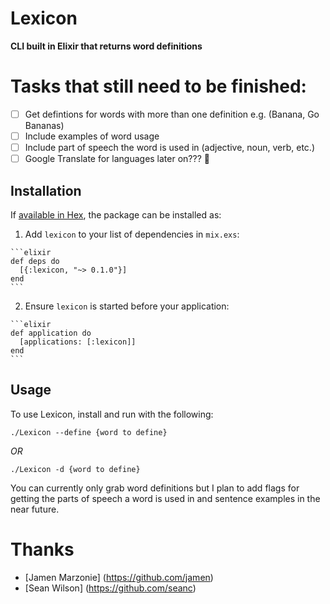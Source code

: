 # Lexicon

**CLI built in Elixir that returns word definitions**

# Tasks that still need to be finished:
- [ ] Get defintions for words with more than one definition e.g. (Banana, Go Bananas)
- [ ] Include examples of word usage
- [ ] Include part of speech the word is used in (adjective, noun, verb, etc.)
- [ ] Google Translate for languages later on??? 🤔

## Installation

If [available in Hex](https://hex.pm/docs/publish), the package can be installed as:

  1. Add `lexicon` to your list of dependencies in `mix.exs`:

    ```elixir
    def deps do
      [{:lexicon, "~> 0.1.0"}]
    end
    ```

  2. Ensure `lexicon` is started before your application:

    ```elixir
    def application do
      [applications: [:lexicon]]
    end
    ```

## Usage
To use Lexicon, install and run with the following:
  ```
  ./Lexicon --define {word to define}
  ```
  *OR*
  ```
  ./Lexicon -d {word to define}
  ```
You can currently only grab word definitions but I plan to add flags for getting the parts of speech a word is used in and sentence examples in the near future.

# Thanks
* [Jamen Marzonie] (https://github.com/jamen)
* [Sean Wilson] (https://github.com/seanc)